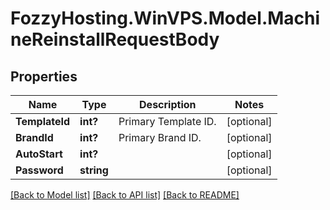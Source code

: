 # FozzyHosting.WinVPS.Model.MachineReinstallRequestBody
## Properties

Name | Type | Description | Notes
------------ | ------------- | ------------- | -------------
**TemplateId** | **int?** | Primary Template ID. | [optional] 
**BrandId** | **int?** | Primary Brand ID. | [optional] 
**AutoStart** | **int?** |  | [optional] 
**Password** | **string** |  | [optional] 

[[Back to Model list]](../README.md#documentation-for-models) [[Back to API list]](../README.md#documentation-for-api-endpoints) [[Back to README]](../README.md)


